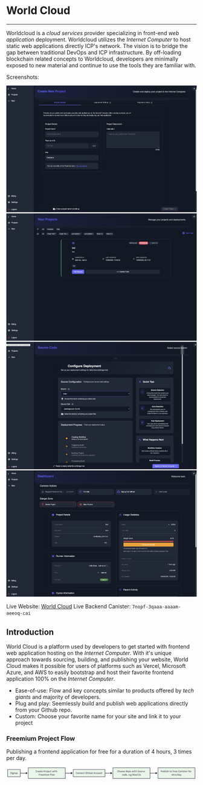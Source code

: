 # World Cloud

---

Worldcloud is a _cloud services_ provider specializing in front-end _web application_ deployment.
Worldcloud utilizes the _Internet Computer_ to host static web applications directly ICP's network.
The vision is to bridge the gap between traditional DevOps and ICP infrastructure. By off-loading blockchain
related concepts to Worldcloud, developers are minimally exposed to new material and continue to use the
tools they are familiar with.

Screenshots:

![New Project](./documentation/assets/page_new_project.png)
![My Projects](./documentation/assets/page_projects.png)
![Code Deployment](./documentation/assets/page_deployment.png)
![Project](./documentation/assets/page_project.png)

Live Website: [World Cloud](https://worldcloud.app)
Live Backend Canister: `7nopf-3qaaa-aaaam-aeeoq-cai`

## Introduction

World Cloud is a platform used by developers to get started with frontend web application hosting on the _Internet Computer_. With
it's unique approach towards sourcing, building, and publishing your website, World Cloud makes it possible for users of platforms
such as Vercel, Microsoft Azure, and AWS to easily bootstrap and host their favorite frontend application 100% on the _Internet Computer_.

- Ease-of-use: Flow and key concepts similar to products offered by _tech giants_ and majority of developers.
- Plug and play: Seemlessly build and publish web applications directly from your Github repo.
- Custom: Choose your favorite name for your site and link it to your project

### Freemium Project Flow

Publishing a frontend application for free for a duration of 4 hours, 3 times per day.

![Freemium Flow](./documentation/assets/freemium-flow-high-level.png)
